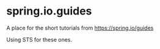 # spring.io.guides
A place for the short tutorials from https://spring.io/guides

Using STS for these ones.
